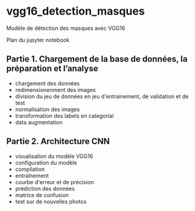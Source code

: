 # vgg16_detection_masques
Modèle de détection des masques avec VGG16

Plan du jupyter notebook

## Partie 1. Chargement de la base de données, la préparation et l’analyse
- chargement des données  
- redimensionenment des images  
- division du jeu de données en jeu d'entrainement, de validation et de test  
- normalisation des images  
- transformation des labels en categorial  
- data augmentation  

## Partie 2. Architecture CNN
- visualisation du modèle VGG16  
- configuration du modèle  
- compilation  
- entraînement  
- courbe d'erreur et de précision  
- prédiction des données  
- matrice de confusion  
- test sur de nouvelles photos  
